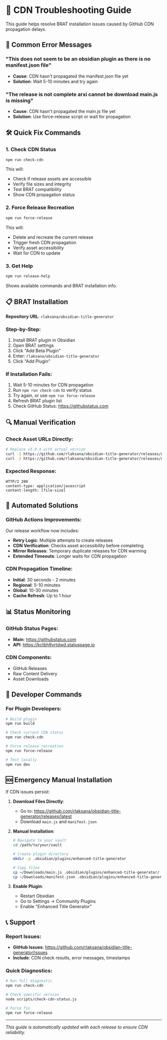 # 🔧 CDN Troubleshooting Guide

This guide helps resolve BRAT installation issues caused by GitHub CDN propagation delays.

## 🚨 Common Error Messages

### "This does not seem to be an obsidian plugin as there is no manifest.json file"
- **Cause**: CDN hasn't propagated the manifest.json file yet
- **Solution**: Wait 5-10 minutes and try again

### "The release is not complete arxi cannot be download main.js is missing"
- **Cause**: CDN hasn't propagated the main.js file yet
- **Solution**: Use force-release script or wait for propagation

## 🛠️ Quick Fix Commands

### 1. Check CDN Status
```bash
npm run check-cdn
```
This will:
- Check if release assets are accessible
- Verify file sizes and integrity
- Test BRAT compatibility
- Show CDN propagation status

### 2. Force Release Recreation
```bash
npm run force-release
```
This will:
- Delete and recreate the current release
- Trigger fresh CDN propagation
- Verify asset accessibility
- Wait for CDN to update

### 3. Get Help
```bash
npm run release-help
```
Shows available commands and BRAT installation info.

## 📋 BRAT Installation

**Repository URL**: `rlaksana/obsidian-title-generator`

### Step-by-Step:
1. Install BRAT plugin in Obsidian
2. Open BRAT settings
3. Click "Add Beta Plugin"
4. Enter: `rlaksana/obsidian-title-generator`
5. Click "Add Plugin"

### If Installation Fails:
1. Wait 5-10 minutes for CDN propagation
2. Run `npm run check-cdn` to verify status
3. Try again, or use `npm run force-release`
4. Refresh BRAT plugin list
5. Check GitHub Status: https://githubstatus.com

## 🔍 Manual Verification

### Check Asset URLs Directly:
```bash
# Replace v3.0.X with actual version
curl -I https://github.com/rlaksana/obsidian-title-generator/releases/download/v3.0.X/main.js
curl -I https://github.com/rlaksana/obsidian-title-generator/releases/download/v3.0.X/manifest.json
```

### Expected Response:
```
HTTP/2 200
content-type: application/javascript
content-length: [file-size]
```

## 🚀 Automated Solutions

### GitHub Actions Improvements:
Our release workflow now includes:
- **Retry Logic**: Multiple attempts to create releases
- **CDN Verification**: Checks asset accessibility before completing
- **Mirror Releases**: Temporary duplicate releases for CDN warming
- **Extended Timeouts**: Longer waits for CDN propagation

### CDN Propagation Timeline:
- **Initial**: 30 seconds - 2 minutes
- **Regional**: 5-10 minutes  
- **Global**: 10-30 minutes
- **Cache Refresh**: Up to 1 hour

## 📊 Status Monitoring

### GitHub Status Pages:
- **Main**: https://githubstatus.com
- **API**: https://kctbh9vrtdwd.statuspage.io

### CDN Components:
- GitHub Releases
- Raw Content Delivery
- Asset Downloads

## 🔧 Developer Commands

### For Plugin Developers:
```bash
# Build plugin
npm run build

# Check current CDN status
npm run check-cdn

# Force release recreation
npm run force-release

# Test locally
npm run dev
```

## 🆘 Emergency Manual Installation

If CDN issues persist:

1. **Download Files Directly**:
   - Go to: https://github.com/rlaksana/obsidian-title-generator/releases/latest
   - Download `main.js` and `manifest.json`

2. **Manual Installation**:
   ```bash
   # Navigate to your vault
   cd /path/to/your/vault
   
   # Create plugin directory
   mkdir -p .obsidian/plugins/enhanced-title-generator
   
   # Copy files
   cp ~/Downloads/main.js .obsidian/plugins/enhanced-title-generator/
   cp ~/Downloads/manifest.json .obsidian/plugins/enhanced-title-generator/
   ```

3. **Enable Plugin**:
   - Restart Obsidian
   - Go to Settings → Community Plugins
   - Enable "Enhanced Title Generator"

## 📞 Support

### Report Issues:
- **GitHub Issues**: https://github.com/rlaksana/obsidian-title-generator/issues
- **Include**: CDN check results, error messages, timestamps

### Quick Diagnostics:
```bash
# Run full diagnostic
npm run check-cdn

# Check specific version
node scripts/check-cdn-status.js

# Force fix
npm run force-release
```

---

*This guide is automatically updated with each release to ensure CDN reliability.*
